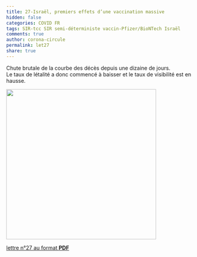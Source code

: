 ```yaml
---
title: 27-Israël, premiers effets d’une vaccination massive
hidden: false
categories: COVID FR
tags: SIR-tcc SIR semi-déterministe vaccin-Pfizer/BioNTech Israël
comments: true
author: corona-circule
permalink: let27
share: true
---
```


<link rel="stylesheet" href="../assets/css/style.css">

Chute brutale de la courbe des décès depuis une dizaine de jours.<br/>
Le taux de létalité a donc commencé à baisser et le taux de visibilité est en hausse.<br/>


<img src='/lettres/images/img-27.png' width='400px'/>

[lettre n°27 au format __PDF__](/lettres/resources/pdf/lettre-27.pdf)
